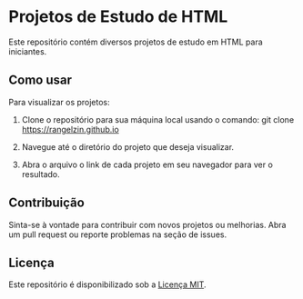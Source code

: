 # Projetos de Estudo de HTML

Este repositório contém diversos projetos de estudo em HTML para iniciantes.

## Como usar

Para visualizar os projetos:

1. Clone o repositório para sua máquina local usando o comando:
git clone https://rangelzin.github.io

2. Navegue até o diretório do projeto que deseja visualizar.

3. Abra o arquivo o link de cada projeto em seu navegador para ver o resultado.

## Contribuição

Sinta-se à vontade para contribuir com novos projetos ou melhorias. Abra um pull request ou reporte problemas na seção de issues.

## Licença

Este repositório é disponibilizado sob a [Licença MIT](LICENSE).
